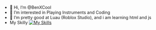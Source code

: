 - 👋 Hi, I’m @BenXCool
- 👀 I’m interested in Playing Instruments and Coding
- 🌱 I’m pretty good at Luau (Roblox Studio), and i am learning html and js
- My Skilly
[![My Skills](https://skillicons.dev/icons?i=lua,robloxstudio)](https://skillicons.dev)
